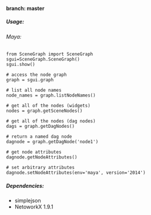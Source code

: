 #### branch: master

##### Usage:

###### Maya:

	from SceneGraph import SceneGraph
	sgui=SceneGraph.SceneGraph()
	sgui.show()
	
	# access the node graph
	graph = sgui.graph

	# list all node names
	node_names = graph.listNodeNames()

	# get all of the nodes (widgets)
	nodes = graph.getSceneNodes()

	# get all of the nodes (dag nodes)
	dags = graph.getDagNodes()

	# return a named dag node
	dagnode = graph.getDagNode('node1')

	# get node attributes
	dagnode.getNodeAttributes()
		
	# set arbitrary attributes
	dagnode.setNodeAttributes(env='maya', version='2014')


##### Dependencies:

- simplejson
- NetoworkX 1.9.1